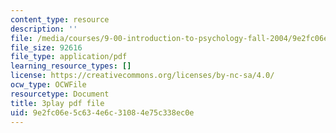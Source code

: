 ```yaml
---
content_type: resource
description: ''
file: /media/courses/9-00-introduction-to-psychology-fall-2004/9e2fc06e5c634e6c31084e75c338ec0e_10499.pdf
file_size: 92616
file_type: application/pdf
learning_resource_types: []
license: https://creativecommons.org/licenses/by-nc-sa/4.0/
ocw_type: OCWFile
resourcetype: Document
title: 3play pdf file
uid: 9e2fc06e-5c63-4e6c-3108-4e75c338ec0e
---
```


